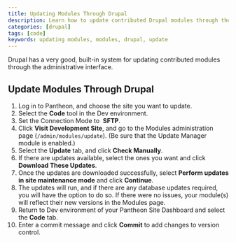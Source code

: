 ```yaml
---
title: Updating Modules Through Drupal
description: Learn how to update contributed Drupal modules through the administrative interface.
categories: [drupal]
tags: [code]
keywords: updating modules, modules, drupal, update
---
```

Drupal has a very good, built-in system for updating contributed modules through the administrative interface.

## Update Modules Through Drupal

1. Log in to Pantheon, and choose the site you want to update.
2. Select the **Code** tool in the Dev environment.
3. Set the Connection Mode to  **SFTP**.
4. Click **Visit Development Site**, and go to the Modules administration page (`/admin/modules/update`). (Be sure that the Update Manager module is enabled.)
5. Select the **Update** tab, and click **Check Manually**.
6. If there are updates available, select the ones you want and click **Download These Updates**.  
7. Once the updates are downloaded successfully, select **Perform updates in site maintenance mode** and click **Continue**.  
8. The updates will run, and if there are any database updates required, you will have the option to do so. If there were no issues, your module(s) will reflect their new versions in the Modules page.
9. Return to Dev environment of your Pantheon Site Dashboard and select the **Code** tab.
10. Enter a commit message and click **Commit** to add changes to version control.
